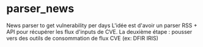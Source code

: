 # parser_news
News parser to get vulnerability per days
L'idée est d'avoir un parser RSS + API pour récupérer les flux d'inputs de CVE. 
La deuxième étape : pousser vers des outils de consommation de flux CVE (ex: DFIR IRIS)


